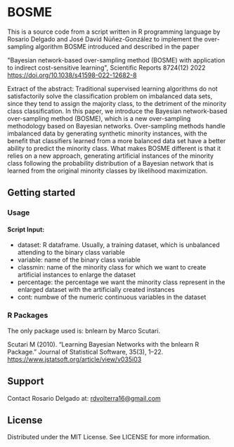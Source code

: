 # BOSME
This is a source code from a script written in R programming language by Rosario Delgado and José David Núñez-González 
to implement the over-sampling algorithm BOSME introduced and described in the paper 

"Bayesian network-based over-sampling method (BOSME) with application to indirect cost-sensitive learning", Scientific Reports 8724(12) 2022
https://doi.org/10.1038/s41598-022-12682-8

Extract of the abstract:
Traditional supervised learning algorithms do not satisfactorily solve the classification problem on imbalanced data sets, 
since they tend to assign the majority class, to the detriment of the minority class classification. In this paper, 
we introduce the Bayesian network-based over-sampling method (BOSME), which is a new over-sampling methodology based on Bayesian networks. 
Over-sampling methods handle imbalanced data by generating synthetic minority instances, with the benefit that classifiers learned 
from a more balanced data set have a better ability to predict the minority class. What makes BOSME different is that it relies on a new approach, 
generating artificial instances of the minority class following the probability distribution of a Bayesian network that is learned 
from the original minority classes by likelihood maximization. 

## Getting started
### Usage 
#### Script Input: 
- dataset: R dataframe. Usually, a training dataset, which is unbalanced attending to the binary class variable
- variable: name of the binary class variable
- classmin: name of the minority class for which we want to create artificial instances to enlarge the dataset
- percentage: the percentage we want the minority class represent in the enlarged dataset with the artificially created instances
- cont: numbwe of the numeric continuous variables in the dataset

### R Packages
The only package used is: bnlearn by Marco Scutari.

Scutari M (2010). “Learning Bayesian Networks with the bnlearn R Package.” Journal of Statistical Software, 35(3), 1–22.
https://www.jstatsoft.org/article/view/v035i03

## Support
Contact Rosario Delgado at: rdvolterra16@gmail.com  

## License
Distributed under the MIT License. See LICENSE for more information.

